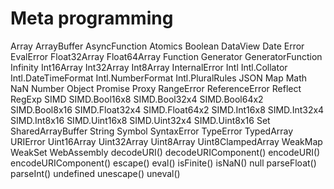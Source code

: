 # Meta programming

Array
ArrayBuffer
AsyncFunction
Atomics
Boolean
DataView
Date
Error
EvalError
Float32Array
Float64Array
Function
Generator
GeneratorFunction
Infinity
Int16Array
Int32Array
Int8Array
InternalError
Intl
Intl.Collator
Intl.DateTimeFormat
Intl.NumberFormat
Intl.PluralRules
JSON
Map
Math
NaN
Number
Object
Promise
Proxy
RangeError
ReferenceError
Reflect
RegExp
SIMD
SIMD.Bool16x8
SIMD.Bool32x4
SIMD.Bool64x2
SIMD.Bool8x16
SIMD.Float32x4
SIMD.Float64x2
SIMD.Int16x8
SIMD.Int32x4
SIMD.Int8x16
SIMD.Uint16x8
SIMD.Uint32x4
SIMD.Uint8x16
Set
SharedArrayBuffer
String
Symbol
SyntaxError
TypeError
TypedArray
URIError
Uint16Array
Uint32Array
Uint8Array
Uint8ClampedArray
WeakMap
WeakSet
WebAssembly
decodeURI()
decodeURIComponent()
encodeURI()
encodeURIComponent()
escape()
eval()
isFinite()
isNaN()
null
parseFloat()
parseInt()
undefined
unescape()
uneval()